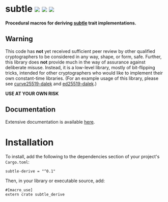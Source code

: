 
# subtle  [![](https://img.shields.io/crates/v/subtle-derive.svg)](https://crates.io/crate/subtle-derive) [![](https://docs.rs/subtle-derive/badge.svg)](https://docs.rs/subtle-derive) [![](https://travis-ci.org/isislovecruft/subtle.svg?branch=master)](https://travis-ci.org/isislovecruft/subtle)

**Procedural macros for deriving [subtle](https://github.com/isislovecruft/subtle) trait implementations.**

## Warning

This code has **not** yet received sufficient peer review by other qualified
cryptographers to be considered in any way, shape, or form, safe.  Further, this
library does **not** provide much in the way of assurance against deliberate
misuse.  Instead, it is a low-level library, mostly of bit-flipping tricks,
intended for other cryptographers who would like to implement their own
constant-time libraries.  (For an example usage of this library, please see
[curve25519-dalek](https://github.com/isislovecruft/curve25519-dalek) and
[ed25519-dalek](https://github.com/isislovecruft/ed25519-dalek).)

**USE AT YOUR OWN RISK**

## Documentation

Extensive documentation is available [here](https://docs.rs/subtle-derive).

# Installation

To install, add the following to the dependencies section of your project's
`Cargo.toml`:

    subtle-derive = "^0.1"

Then, in your library or executable source, add:

    #[macro_use]
    extern crate subtle_derive

